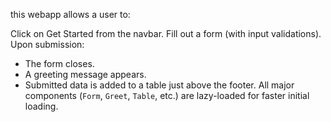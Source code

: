 this webapp allows a user to:

 Click on Get Started from the navbar.
 Fill out a form (with input validations).
 Upon submission:
   - The form closes.
   - A greeting message appears.
   - Submitted data is added to a table just above the footer.
 All major components (`Form`, `Greet`, `Table`, etc.) are lazy-loaded for faster initial loading.


